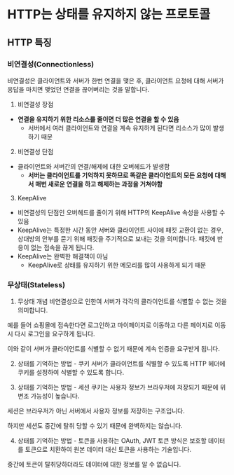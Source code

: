 # HTTP는 상태를 유지하지 않는 프로토콜
## HTTP 특징
### 비연결성(Connectionless)
비연결성은 클라이언트와 서버가 한번 연결을 맺은 후, 클라이언트 요청에 대해 서버가 응답을 마치면
맺었던 연결을 끊어버리는 것을 말합니다.

1) 비연결성 장점
- **연결을 유지하기 위한 리소스를 줄이면 더 많은 연결을 할 수 있음**
  - 서버에서 여러 클라이언트와 연결을 계속 유지하게 된다면 리소스가 많이 발생하기 때문

2) 비연결성 단점
- 클라이언트와 서버간의 연결/해제에 대한 오버헤드가 발생함
  - **서버는 클라이언트를 기억하지 못하므로 똑같은 클라이언트의 모든 요청에 대해서 매번 새로운 연결을 하고 해제하는 과정을 거쳐야함**

3) KeepAlive
- 비연결성의 단점인 오버헤드를 줄이기 위해 HTTP의 KeepAlive 속성을 사용할 수 있음
- KeepAlive는 특정한 시간 동안 서버와 클라이언트 사이에 패킷 교환이 없는 경우,
  상대방의 안부를 묻기 위해 패킷을 주기적으로 보내는 것을 의미합니다. 패킷에 반응이 없는 접속을 끊게 됩니다.
- KeepAlive는 완벽한 해결책이 아님
  - KeepAlive로 상태를 유지하기 위한 메모리를 많이 사용하게 되기 때문

### 무상태(Stateless)
1) 무상태 개념
   비연결성으로 인한여 서버가 각각의 클라이언트를 식별할 수 없는 것을 의미합니다.

예를 들어 쇼핑몰에 접속한다면 로그인하고 마이페이지로 이동하고 다른 페이지로 이동시 다시 로그인을 요구하게 됩니다.

이와 같이 서버가 클라이언트를 식별할 수 없기 때문에 계속 인증을 요구받게 됩니다.

2) 상태를 기억하는 방법 - 쿠키
   서버가 클라이언트를 식별할 수 있도록 HTTP 헤더에 쿠키를 설정하여 식별할 수 있도록 합니다.

3) 상태를 기억하는 방법 - 세션
   쿠키는 사용자 정보가 브라우저에 저장되기 때문에 위변조 가능성이 높습니다.

세션은 브라우저가 아닌 서버에서 사용자 정보를 저장하는 구조입니다.

하지만 세션도 중간에 탈취 당할 수 있기 때문에 완벽하지는 않습니다.

4) 상태를 기억하는 방법 - 토큰을 사용하는 OAuth, JWT
   토큰 방식은 보호할 데이터를 토큰으로 치환하여 원본 데이터 대신 토큰을 사용하는 기술입니다.

중간에 토큰이 탈취당하더라도 데이터에 대한 정보를 알 수 없습니다.